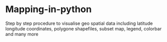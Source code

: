 # Mapping-in-python
Step by step procedure to visualise geo spatial data including latitude longitude coordinates, polygone shapefiles, subset map, legend, colorbar and many more

